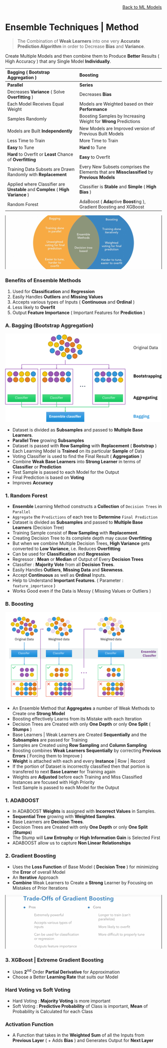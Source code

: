 <p align='right'><a href='https://github.com/KIRANKUMAR7296/Library/blob/main/Machine%20Learning/Machine%20Learning%20Models.md'>Back to ML Models</a></p>

# Ensemble Techniques | Method

> The Combination of **Weak Learners** into one very **Accurate Prediction Algorithm** in order to Decrease **Bias** and **Variance**.

Create Multiple Models and then combine them to Produce **Better** Results ( High Accuracy ) that any Single Model **Individually**.
 
Bagging ( Bootstrap Aggregation ) | Boosting
:--- | :---
**Parallel** | **Series**
Decreases **Variance** ( Solve **Overfitting** ) | Decreases **Bias**
Each Model Receives Equal Weight | Models are Weighted based on their **Performance**
Samples Randomly | Boosting Samples by Increasing Weight for **Wrong** Predictions
Models are Built **Independently** | New Models are Improved version of Previous Built Models
Less Time to Train | More Time to Train
**Easy** to Tune | **Hard** to Tune
**Hard** to Overfit or **Least** Chance of **Overfitting** | **Easy** to Overfit
Training Data Subsets are Drawn Randomly with **Replacement** | Every New Subsets comprises the Elements that are **Missclassified** by **Previous Models**
Applied where Classifier are **Unstable** and **Complex** ( **High Variance** ) | Classifier is **Stable** and **Simple** ( **High Bias** )
Random Forest | AdaBoost ( **Ada**ptive **Boost**ing ), Gradient Boosting and XGBoost

![Ensembles](Image/Ensembles.png)

### Benefits of Ensemble Methods

1. Used for **Classification** and **Regression**
2. Easily Handles **Outliers** and **Missing Values**
3. Accepts various types of Inputs ( **Continuous** and **Ordinal** )
4. Less likely to **Overfit**
5. Output **Feature Importance** ( Important Features for **Prediction** )

### A. Bagging (Bootstrap Aggregation)

![Ensemble Bagging](Image/EnsembleBagging.svg)

- Dataset is divided as **Subsamples** and passed to **Multiple Base Learners**.
- **Parallel Tree** growing **Subsamples**
- Dataset is passed with **Row Sampling** with **Replacement** ( **Bootstrap** )
- Each Learning Model is **Trained** on its particular **Sample** of Data
- Voting Classifier is used to find the Final Result ( **Aggregation** )
- Combine **Weak Base Learners** into **Strong Learner** in terms of **Classifier** or **Prediction**
- Test Sample is passed to each Model for the Output
- Final Prediction is based on **Voting**
- Improves **Accuracy**

### 1. Random Forest 

- **Ensemble** Learning Method constructs a **Collection** of `Decision Trees` in `Parallel` 
- `Aggregate` the `Predictions` of each tree to **Determine** `Final Prediction`
- Dataset is divided as **Subsamples** and passed to **Multiple Base Learners** (Decision Tree)
- Training Sample consist of **Row Sampling** with **Replacement**.
- Creating Decision Tree to its complete depth may cause **Overfitting**
- But when we combine Multiple Decision Trees, **High Variance** gets converted to **Low Variance**, i.e. Reduces **Overfitting**
- Can be used for **Classification** and **Regression**
- Regressor : **Mean** or **Median** of Output of Every **Decision Trees**
- Classifier : **Majority Vote** from all **Decision Trees**.
- Easily Handles **Outliers**, **Missing Data** and **Skewness**.
- Accept **Continuous** as well as **Ordinal** Inputs.
- Help to Understand **Important Features**. ( Parameter : `feature_importance` )
- Works Good even if the Data is Messy ( Missing Values or Outliers )  

### B. Boosting

![Ensemble Boosting](Image/EnsembleBoosting.svg)

- An Ensemble Method that **Aggregates** a number of Weak Methods to Create one **Strong Model**
- Boosting effectively Learns from its Mistake with each Iteration
- Decision Trees are Created with only **One Depth** or only **One Split** ( **Stumps** )
- Base Learners | Weak Learners are Created **Sequentially** and the **Subsamples** are passed for Training
- Samples are Created using **Row Sampling** and **Column Sampling**
- Boosting combines **Weak Learners Sequentially** by correcting **Previous Errors** ( Forcing them to Improve )
- **Weight** is attached with each and every **Instance** | Row | Record
- If the portion of Dataset is incorrectly classified then that portion is transfered to next **Base Learner** for Training again
- Weights are **Adjusted** before each Training and Miss Classified Instances are focused with High Priority
- Test Sample is passed to each Model for the Output

### 1. ADABOOST

- In ADABOOST **Weights** is assigned with **Incorrect Values** in Samples.
- **Sequential Tree** growing  with **Weighted Samples**.
- Base Learners are **Decision Trees**.
- Decision Trees are Created with only **One Depth** or only **One Split** (**Stumps**)
- The Stump will **Low Entrophy** or **High Information Gain** is Selected First
- ADABOOST allow us to capture **Non Linear Relationships**

### 2. Gradient Boosting
- Uses the **Loss Function** of Base Model ( **Decision Tree** ) for minimizing the **Error** of overall Model
- An **Iterative** Approach
- **Combine** Weak Learners to Create a **Strong** Learner by Focusing on Mistakes of Prior Iterations

![Gradient Boosting](Image/GB.png)

### 3. XGBoost | Extreme Gradient Boosting
- Uses **2**<sup>nd</sup> Order **Partial Derivative** for Approximation
- Choose a Better **Learning Rate** that suits our Model

### Hard Voting vs Soft Voting

- Hard Voting : **Majority Voting** is more important
- Soft Voting : **Predictive Probability** of Class is important, **Mean** of Probability is Calculated for each Class

### Activation Function
- A Function that takes in the **Weighted Sum** of all the Inputs from **Previous Layer** ( + Adds **Bias** ) and Generates Output for **Next Layer**
